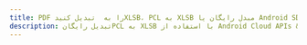 ---title: PDF را به  تبدیل کنیدXLSB، PCL به XLSB مبدل رایگان یا Android SDKdescription: تبدیل رایگانPCL به XLSB با استفاده از Android Cloud APIs & SDK همچنین اسناد PDF را در Cloud ایجاد، ویرایش و رندر کنید.---